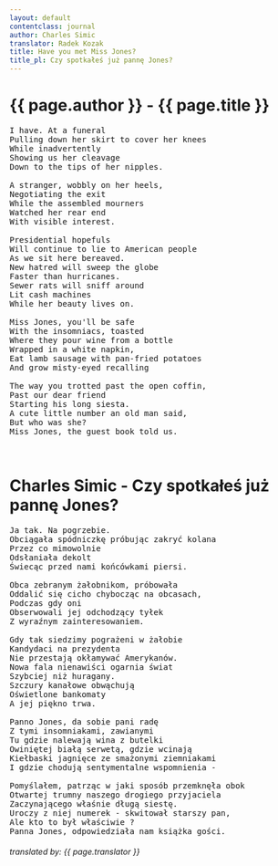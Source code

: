 ```yaml
---
layout: default
contentclass: journal
author: Charles Simic
translator: Radek Kozak
title: Have you met Miss Jones?
title_pl: Czy spotkałeś już pannę Jones?
---
```


<h1 class="poem-title">{{ page.author }} - {{ page.title }}</h1>

<pre class="poem">
I have. At a funeral
Pulling down her skirt to cover her knees
While inadvertently
Showing us her cleavage
Down to the tips of her nipples.

A stranger, wobbly on her heels,
Negotiating the exit
While the assembled mourners
Watched her rear end
With visible interest.

Presidential hopefuls
Will continue to lie to American people
As we sit here bereaved.
New hatred will sweep the globe
Faster than hurricanes.
Sewer rats will sniff around
Lit cash machines
While her beauty lives on.

Miss Jones, you'll be safe
With the insomniacs, toasted
Where they pour wine from a bottle
Wrapped in a white napkin,
Eat lamb sausage with pan-fried potatoes
And grow misty-eyed recalling

The way you trotted past the open coffin,
Past our dear friend
Starting his long siesta.
A cute little number an old man said,
But who was she?
Miss Jones, the guest book told us.
</pre>
<br/>
<h1 id="pl" class="poem-title">Charles Simic - Czy spotkałeś już pannę Jones?</h1>

<pre class="poem">
Ja tak. Na pogrzebie.
Obciągała spódniczkę próbując zakryć kolana
Przez co mimowolnie
Odsłaniała dekolt
Świecąc przed nami końcówkami piersi.

Obca zebranym żałobnikom, próbowała
Oddalić się cicho chybocząc na obcasach,
Podczas gdy oni
Obserwowali jej odchodzący tyłek
Z wyraźnym zainteresowaniem.

Gdy tak siedzimy pograżeni w żałobie
Kandydaci na prezydenta
Nie przestają okłamywać Amerykanów.
Nowa fala nienawiści ogarnia świat
Szybciej niż huragany.
Szczury kanałowe obwąchują
Oświetlone bankomaty
A jej piękno trwa.

Panno Jones, da sobie pani radę
Z tymi insomniakami, zawianymi
Tu gdzie nalewają wina z butelki
Owiniętej białą serwetą, gdzie wcinają
Kiełbaski jagnięce ze smażonymi ziemniakami
I gdzie chodują sentymentalne wspomnienia -

Pomyślałem, patrząc w jaki sposób przemknęła obok
Otwartej trumny naszego drogiego przyjaciela
Zaczynającego właśnie długą siestę.
Uroczy z niej numerek - skwitował starszy pan,
Ale kto to był właściwie ?
Panna Jones, odpowiedziała nam książka gości.
</pre>

<h6 class="poem">translated by: {{ page.translator }}</h6>
